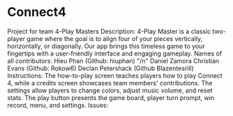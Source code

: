 # Connect4
Project for team 4-Play Masters
Description:
4-Play Master is a classic two-player game where the goal is to align four of your pieces vertically, horizontally, or diagonally. Our app brings this timeless game to your fingertips with a user-friendly interface and engaging gameplay.
Names of all contributors:
Hieu Phan (Github: hiuphan) "/n"
Daniel Zamora
Christian Evans (Github: Rokow6)
Declan Petershack (Github Blazentesrill)
Instructions: The how-to-play screen teaches players how to play Connect 4, while a credits screen showcases team members' contributions. The settings allow players to change colors, adjust music volume, and reset stats. The play button presents the game board, player turn prompt, win record, menu, and settings.
Issues:
